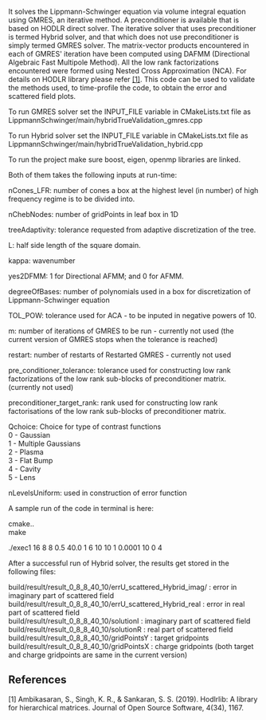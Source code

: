 It solves the Lippmann-Schwinger equation via volume integral equation using GMRES, an iterative method. A preconditioner is available that is based on HODLR direct solver. The iterative solver that uses preconditioner is termed Hybrid solver, and that which does not use preconditioner is simply termed GMRES solver. The matrix-vector products encountered in each of GMRES' iteration have been computed using DAFMM (Directional Algebraic Fast Multipole Method). All the low rank factorizations encountered were formed using Nested Cross Approximation (NCA). For details on HODLR library please refer [[1]](#1). This code can be used to validate the methods used, to time-profile the code, to obtain the error and scattered field plots.

To run GMRES solver set the INPUT_FILE variable in CMakeLists.txt file as LippmannSchwinger/main/hybridTrueValidation_gmres.cpp

To run Hybrid solver set the INPUT_FILE variable in CMakeLists.txt file as LippmannSchwinger/main/hybridTrueValidation_hybrid.cpp

To run the project make sure boost, eigen, openmp libraries are linked.

Both of them takes the following inputs at run-time:

nCones_LFR: number of cones a box at the highest level (in number) of high frequency regime is to be divided into.

nChebNodes: number of gridPoints in leaf box in 1D

treeAdaptivity: tolerance requested from adaptive discretization of the tree.

L: half side length of the square domain.

kappa: wavenumber

yes2DFMM: 1 for Directional AFMM; and 0 for AFMM.

degreeOfBases: number of polynomials used in a box for discretization of Lippmann-Schwinger equation

TOL_POW: tolerance used for ACA - to be inputed in negative powers of 10.

m: number of iterations of GMRES to be run - currently not used (the current version of GMRES stops when the tolerance is reached)

restart: number of restarts of Restarted GMRES - currently not used

pre_conditioner_tolerance: tolerance used for constructing low rank factorizations of the low rank sub-blocks of preconditioner matrix. (currently not used)

preconditioner_target_rank: rank used for constructing low rank factorisations of the low rank sub-blocks of preconditioner matrix.

Qchoice: Choice for type of contrast functions <br />
0 - Gaussian <br />
1 - Multiple Gaussians <br />
2 - Plasma <br />
3 - Flat Bump <br />
4 - Cavity <br />
5 - Lens <br />

nLevelsUniform: used in construction of error function

A sample run of the code in terminal is here:

cmake.. <br />
make <br />

./exec1 16 8 8 0.5 40.0 1 6 10 10 1 0.0001 10 0 4

After a successful run of Hybrid solver, the results get stored in the following files:

build/result/result_0_8_8_40_10/errU_scattered_Hybrid_imag/ : error in imaginary part of scattered field <br />
build/result/result_0_8_8_40_10/errU_scattered_Hybrid_real : error in real part of scattered field <br />
build/result/result_0_8_8_40_10/solutionI : imaginary part of scattered field <br />
build/result/result_0_8_8_40_10/solutionR : real part of scattered field <br />
build/result/result_0_8_8_40_10/gridPointsY : target gridpoints <br />
build/result/result_0_8_8_40_10/gridPointsX : charge gridpoints (both target and charge gridpoints are same in the current version) <br />


## References
<a id="1">[1]</a>
Ambikasaran, S., Singh, K. R., & Sankaran, S. S. (2019). Hodlrlib: A library for hierarchical matrices. Journal of Open Source Software, 4(34), 1167.
